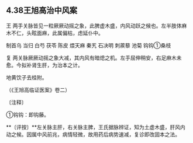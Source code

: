## 4.38王旭高治中风案

王 两手关脉皆见一粒厥厥动摇之象，此脾虚木盛，内风动跃之候也。左半肢体麻木不仁，头眩面麻，此属偏枯，虑延仆中。

制首乌 当归 白芍 茯苓 陈皮 煨天麻 秦艽 石决明 刺蒺藜 池菊 钩钩①桑枝

复 两关脉厥厥动摇之象大减，其内风有暗熄之机。左手屈伸稍安，右足麻木未愈。今拟补肾生肝，为治本之计。

地黄饮子去桂附。

（《王旭高临证医案》卷二）

〔注释〕

①钩钩：即钩藤。

**〔评按〕**左关脉主肝，右关脉主脾，王氏据脉辨证，知为土虚木盛，肝风内动之候。因属中风前兆，病情轻微，故用药后病势速减，复诊即改固本之法。
